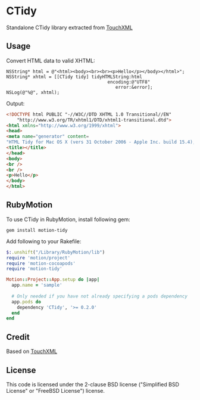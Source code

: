 # CTidy

Standalone CTidy library extracted from [TouchXML](https://github.com/TouchCode/TouchXML)

## Usage

Convert HTML data to valid XHTML:

````objc
NSString* html = @"<html><body><br><br><p>Hello</p></body></html>";
NSString* xhtml = [[CTidy tidy] tidyHTMLString:html
                                      encoding:@"UTF8"
                                         error:&error];
NSLog(@"%@", xhtml);
````

Output:

````html
<!DOCTYPE html PUBLIC "-//W3C//DTD XHTML 1.0 Transitional//EN"
    "http://www.w3.org/TR/xhtml1/DTD/xhtml1-transitional.dtd">
<html xmlns="http://www.w3.org/1999/xhtml">
<head>
<meta name="generator" content=
"HTML Tidy for Mac OS X (vers 31 October 2006 - Apple Inc. build 15.4), see www.w3.org" />
<title></title>
</head>
<body>
<br />
<br />
<p>Hello</p>
</body>
</html>
````

## RubyMotion

To use CTidy in RubyMotion, install following gem:

    gem install motion-tidy

Add following to your Rakefile:

```ruby
$:.unshift("/Library/RubyMotion/lib")
require 'motion/project'
require 'motion-cocoapods'
require 'motion-tidy'

Motion::Project::App.setup do |app|
  app.name = 'sample' 
  
  # Only needed if you have not already specifying a pods dependency
  app.pods do
    dependency 'CTidy', '>= 0.2.0'
  end
end
```


## Credit

Based on [TouchXML](https://github.com/TouchCode/TouchXML)

## License

This code is licensed under the 2-clause BSD license ("Simplified BSD License" or "FreeBSD License") license. 

